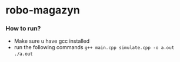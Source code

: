 # robo-magazyn

### How to run?
- Make sure u have gcc installed
- run the following commands
`
g++ main.cpp simulate.cpp -o a.out
`
`
./a.out
`
